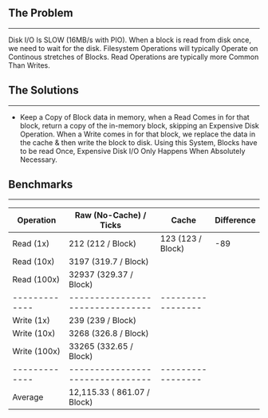 ## The Problem
---
Disk I/O Is SLOW (16MB/s with PIO). When a block is read from disk once, we need to wait for the disk. Filesystem Operations will typically Operate on Continous stretches of Blocks. Read Operations are typically more Common
Than Writes. 


## The Solutions
---
- Keep a Copy of Block data in memory, when a Read Comes in for that block, return a copy of the in-memory block, skipping an Expensive Disk Operation. When a Write comes in for that block, we replace the data in the cache & then write the block to disk. Using this System, Blocks have to be read Once, Expensive Disk I/O Only Happens When Absolutely Necessary.


## Benchmarks
---
| Operation     | Raw (No-Cache) / Ticks           | Cache             | Difference |
| ------------- | -------------------------------- | ----------------- | ---------- |
| Read  (1x)    | 212 (212 / Block)                | 123 (123 / Block) | -89        | 
| Read  (10x)   | 3197 (319.7 / Block)             |                   |            |
| Read  (100x)  | 32937 (329.37 / Block)           |                   |            |
| ------------- | -------------------------------- | ----------------- |            |
| Write (1x)    | 239 (239 / Block)                |                   |            |
| Write (10x)   | 3268 (326.8 / Block)             |                   |            |
| Write (100x)  | 33265 (332.65 / Block)           |                   |            |
| ------------- | -------------------------------- | ----------------- |            |
| Average       | 12,115.33 ( 861.07 / Block)      |                   |            |

